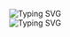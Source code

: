 

![Typing SVG](https://readme-typing-svg.herokuapp.com?font=Fira+Code&pause=1000&width=435&size=35&lines=Buffer+Overflow+0)
<br>
![Typing SVG](https://readme-typing-svg.herokuapp.com?font=Fira+Code&weight=500&pause=1000&color=F70000&width=435&lines=Binary+Exploitation)

